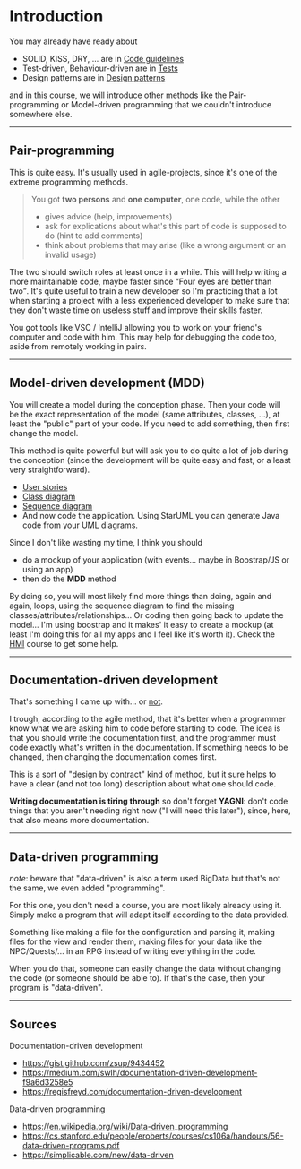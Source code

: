 # Introduction

You may already have ready about

* SOLID, KISS, DRY, ... are in [Code guidelines](../guidelines/index.md)
* Test-driven, Behaviour-driven are in [Tests](../tests/index.md)
* Design patterns are in [Design patterns](../design-patterns/index.md)

and in this course, we will introduce other methods
like the Pair-programming or Model-driven programming
that we couldn't introduce somewhere else.

<hr class="sr">

## Pair-programming

This is quite easy. It's usually used in
agile-projects, since it's one of the extreme programming
methods. 

> You got **two persons** and **one computer**, 
> one code, while the other
> 
> * gives advice (help, improvements)
> * ask for explications about what's this part
>   of code is supposed to do (hint to add comments)
> * think about problems that may arise (like a wrong
>   argument or an invalid usage)

The two should switch roles at least once in a while. This
will help writing a more maintainable code, maybe faster 
since <q>Four eyes are better than two</q>. It's quite useful to train
a new developer so I'm practicing that a lot when
starting a project with a less experienced developer
to make sure that they don't waste time on useless
stuff and improve their skills faster.

You got tools like VSC / IntelliJ allowing you to
work on your friend's computer and code with him. This
may help for debugging the code too, aside from remotely working
in pairs.

<hr class="sl">

## Model-driven development (MDD)

You will create a model during the conception
phase. Then your code will be the exact representation
of the model (same attributes, classes, ...),
at least the "public" part of your code. If you need to add something,
then first change the model.

This method is quite powerful but will ask you to do
quite a lot of job during the conception
(since the development will be quite easy and fast,
or a least very straightforward).

* [User stories](mdd/user-stories.md)
* [Class diagram](mdd/class.md)
* [Sequence diagram](mdd/seq.md)
* And now code the application. Using StarUML
  you can generate Java code from your UML diagrams.

Since I don't like wasting my time, I think
you should

* do a mockup of your application
  (with events... maybe in Boostrap/JS or using
  an app)
* then do the **MDD** method

By doing so, you will most likely find more 
things than doing, again and again, loops,
using the sequence diagram to find the missing
classes/attributes/relationships... Or coding then going
back to update the model... 
I'm using boostrap and it makes' it easy to create
a mockup (at least I'm doing this for all my
apps and I feel like it's worth it).
Check the [HMI](../hmi/index.md) course to get 
some help.

<hr class="sr">

## Documentation-driven development

That's something I came up with... or
[not](https://gist.github.com/zsup/9434452).

I trough, according to the agile method, that it's
better when a programmer know what we are asking him
to code before starting to code. 
The idea is that you should write the 
documentation first, and the programmer must code exactly
what's written in the documentation.
If something needs to be changed,
then changing the documentation comes first.

This is a sort of "design by contract" kind of method,
but it sure helps to have a clear (and not too long)
description about what one should code.

**Writing documentation is tiring through** so don't 
forget **YAGNI**: don't code things
that you aren't needing right now ("I will need this later"),
since, here, that also means more documentation.

<hr class="sl">

## Data-driven programming

*note*: beware that "data-driven" is also a term used BigData
but that's not the same, we even added "programming".

For this one, you don't need a course, you are most
likely already using it. 
Simply make a program that will adapt itself
according to the data provided.

Something like making a file for the configuration
and parsing it, making files for the view and render
them, making files for your data like the NPC/Quests/...
in an RPG instead of writing everything in the code.

When you do that, someone can easily change the
data without changing the code (or someone should
be able to). If that's the case, then your program
is "data-driven".

<hr class="sr">

## Sources

Documentation-driven development

* <https://gist.github.com/zsup/9434452>
* <https://medium.com/swlh/documentation-driven-development-f9a6d3258e5>
* <https://regisfreyd.com/documentation-driven-development>

Data-driven programming

* <https://en.wikipedia.org/wiki/Data-driven_programming>
* <https://cs.stanford.edu/people/eroberts/courses/cs106a/handouts/56-data-driven-programs.pdf>
* <https://simplicable.com/new/data-driven>